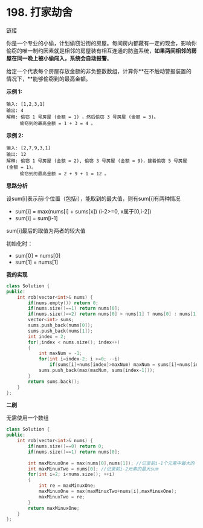 # 198. 打家劫舍

[链接](https://leetcode-cn.com/problems/house-robber/description/)

你是一个专业的小偷，计划偷窃沿街的房屋。每间房内都藏有一定的现金，影响你偷窃的唯一制约因素就是相邻的房屋装有相互连通的防盗系统，**如果两间相邻的房屋在同一晚上被小偷闯入，系统会自动报警**。

给定一个代表每个房屋存放金额的非负整数数组，计算你**在不触动警报装置的情况下，**能够偷窃到的最高金额。

**示例 1:**

```
输入: [1,2,3,1]
输出: 4
解释: 偷窃 1 号房屋 (金额 = 1) ，然后偷窃 3 号房屋 (金额 = 3)。
     偷窃到的最高金额 = 1 + 3 = 4 。
```

**示例 2:**

```
输入: [2,7,9,3,1]
输出: 12
解释: 偷窃 1 号房屋 (金额 = 2), 偷窃 3 号房屋 (金额 = 9)，接着偷窃 5 号房屋 (金额 = 1)。
     偷窃到的最高金额 = 2 + 9 + 1 = 12 。
```

**思路分析**

设sum[i]表示前i个位置（包括i），能取到的最大值，则有sum[i]有两种情况

- sum[i] = max(nums[i] + sums[x])   (i-2>=0, x属于[0,i-2])
- sum[i] = sum[i-1]

sum[i]最后的取值为两者的较大值

初始化时：

- sum[0] = nums[0]
- sum[1] = nums[1]

**我的实现**

```c++
class Solution {
public:
    int rob(vector<int>& nums) {
        if(nums.empty()) return 0;
        if(nums.size()==1) return nums[0];
        if(nums.size()==2) return nums[0] > nums[1] ? nums[0] : nums[1];
        vector<int> sums;
        sums.push_back(nums[0]);
        sums.push_back(nums[1]);
        int index = 2;
        for(;index < nums.size(); index++)
        {
            int maxNum = -1;
            for(int i=index-2; i >=0; --i)
                if(sums[i]+nums[index]>maxNum) maxNum = sums[i]+nums[index];
            sums.push_back(max(maxNum, sums[index-1]));
        }
        return sums.back();
    }
};
```

**二刷**

无需使用一个数组

```c++
class Solution {
public:
    int rob(vector<int>& nums) {
        if(nums.size()==0) return 0;
        if(nums.size()==1) return nums[0];
        
        int maxMinuxOne = max(nums[0],nums[1]); //记录前i-1个元素中最大的
        int maxMinuxTwo = nums[0]; //记录前i-2元素的最大sum
        for(int i=2; i<nums.size(); ++i)
        {
            int re = maxMinuxOne;        
            maxMinuxOne = max(maxMinuxTwo+nums[i],maxMinuxOne);
            maxMinuxTwo = re;
        }
        return maxMinuxOne;
    }
};
```



